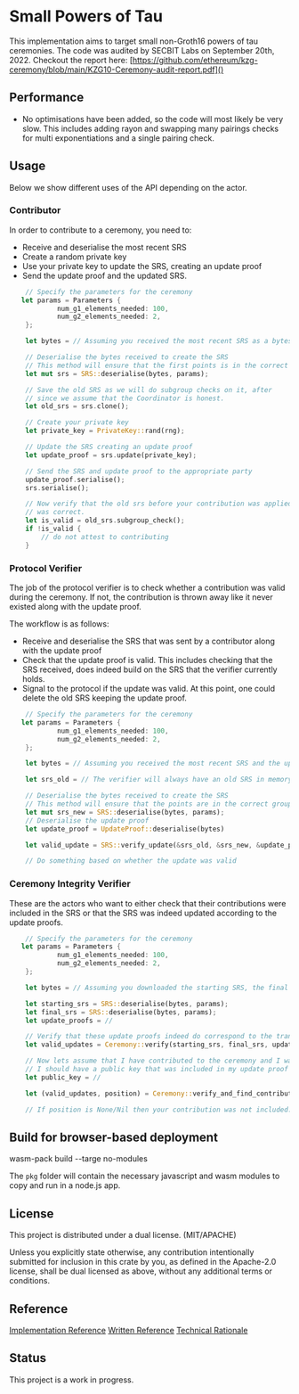 # Small Powers of Tau


This implementation aims to target small non-Groth16 powers of tau ceremonies. The code was audited by SECBIT Labs on September 20th, 2022. Checkout the report here: [https://github.com/ethereum/kzg-ceremony/blob/main/KZG10-Ceremony-audit-report.pdf]()

## Performance

- No optimisations have been added, so the code will most likely be very slow. This includes adding rayon and swapping many pairings checks for multi exponentiations and a single pairing check.

## Usage

Below we show different uses of the API depending on the actor.

### Contributor

In order to contribute to a ceremony, you need to:

- Receive and deserialise the most recent SRS
- Create a random private key
- Use your private key to update the SRS, creating an update proof
- Send the update proof and the updated SRS.

```rust
    // Specify the parameters for the ceremony
   let params = Parameters {
            num_g1_elements_needed: 100,
            num_g2_elements_needed: 2,
    };

    let bytes = // Assuming you received the most recent SRS as a bytes

    // Deserialise the bytes received to create the SRS
    // This method will ensure that the first points is in the correct group and that none of the points are zero
    let mut srs = SRS::deserialise(bytes, params);

    // Save the old SRS as we will do subgroup checks on it, after
    // since we assume that the Coordinator is honest.
    let old_srs = srs.clone();

    // Create your private key
    let private_key = PrivateKey::rand(rng);

    // Update the SRS creating an update proof
    let update_proof = srs.update(private_key);

    // Send the SRS and update proof to the appropriate party
    update_proof.serialise();
    srs.serialise();

    // Now verify that the old srs before your contribution was applied
    // was correct.
    let is_valid = old_srs.subgroup_check();
    if !is_valid {
        // do not attest to contributing
    }
````

### Protocol Verifier

The job of the protocol verifier is to check whether a contribution was valid during the ceremony. If not, the contribution is thrown away like it never existed along with the update proof.

The workflow is as follows:

- Receive and deserialise the SRS that was sent by a contributor along with the update proof
- Check that the update proof is valid. This includes checking that the SRS received, does indeed build on the SRS that the verifier currently holds.
- Signal to the protocol if the update was valid. At this point, one could delete the old SRS keeping the update proof.

```rust
    // Specify the parameters for the ceremony
   let params = Parameters {
            num_g1_elements_needed: 100,
            num_g2_elements_needed: 2,
    };

    let bytes = // Assuming you received the most recent SRS and the update proof

    let srs_old = // The verifier will always have an old SRS in memory or on disk

    // Deserialise the bytes received to create the SRS
    // This method will ensure that the points are in the correct group and that none of the points are zero
    let mut srs_new = SRS::deserialise(bytes, params);
    // Deserialise the update proof
    let update_proof = UpdateProof::deserialise(bytes)

    let valid_update = SRS::verify_update(&srs_old, &srs_new, &update_proof);

    // Do something based on whether the update was valid
````

### Ceremony Integrity Verifier

These are the actors who want to either check that their contributions were included in the SRS or that the SRS was indeed updated according to the update proofs.

```rust
    // Specify the parameters for the ceremony
   let params = Parameters {
            num_g1_elements_needed: 100,
            num_g2_elements_needed: 2,
    };

    let bytes = // Assuming you downloaded the starting SRS, the final SRS and the update proofs from some storage location

    let starting_srs = SRS::deserialise(bytes, params);
    let final_srs = SRS::deserialise(bytes, params);
    let update_proofs = //

    // Verify that these update proofs indeed do correspond to the transition from the starting SRS to the final SRS
    let valid_updates = Ceremony::verify(starting_srs, final_srs, update_proofs);

    // Now lets assume that I have contributed to the ceremony and I want to verify tht my contribution was included.
    // I should have a public key that was included in my update proof
    let public_key = //

    let (valid_updates, position) = Ceremony::verify_and_find_contribution(starting_srs, final_srs, update_proofs, public_key);

    // If position is None/Nil then your contribution was not included. Else the position of your contribution will be returned.
````

## Build for browser-based deployment

wasm-pack build --targe no-modules

The `pkg` folder will contain the necessary javascript and wasm modules
to copy and run in a node.js app.

## License

This project is distributed under a dual license. (MIT/APACHE)

Unless you explicitly state otherwise, any contribution intentionally submitted for inclusion in this crate by you, as defined in the Apache-2.0 license, shall be dual licensed as above, without any additional terms or conditions.

## Reference

[Implementation Reference](https://github.com/crate-crypto/ceremony-specs)
[Written Reference](https://github.com/ethereum/kzg-ceremony-specs)
[Technical Rationale](https://hackmd.io/C0lk1xyWQryGggRlNYDqZw)
## Status

This project is a work in progress.